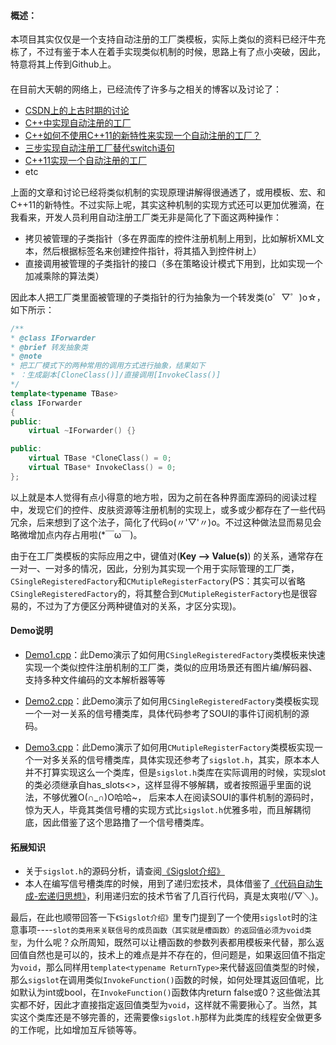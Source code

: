 #### 概述：
本项目其实仅仅是一个支持自动注册的工厂类模板，实际上类似的资料已经汗牛充栋了，不过有鉴于本人在着手实现类似机制的时候，思路上有了点小突破，因此，特意将其上传到Github上。

#### 
在目前大天朝的网络上，已经流传了许多与之相关的博客以及讨论了：

 - [CSDN上的上古时期的讨论](http://bbs.csdn.net/topics/190123682)
 - [C++中实现自动注册的工厂](http://blog.csdn.net/zhx6044/article/details/50569482)
 - [C++如何不使用C++11的新特性来实现一个自动注册的工厂？](https://segmentfault.com/q/1010000004914471)
 - [三步实现自动注册工厂替代switch语句](http://blog.csdn.net/to_be_better/article/details/53968737)
 - [C++11实现一个自动注册的工厂](http://www.cnblogs.com/qicosmos/p/5090159.html)
 - etc

上面的文章和讨论已经将类似机制的实现原理讲解得很通透了，或用模板、宏、和C++11的新特性。不过实际上呢，其实这种机制的实现方式还可以更加优雅滴，在我看来，开发人员利用自动注册工厂类无非是简化了下面这两种操作：

 - 拷贝被管理的子类指针（多在界面库的控件注册机制上用到，比如解析XML文本，然后根据标签名来创建控件指针，将其插入到控件树上）
 - 直接调用被管理的子类指针的接口（多在策略设计模式下用到，比如实现一个加减乘除的算法类）

因此本人把工厂类里面被管理的子类指针的行为抽象为一个转发类(o゜▽゜)o☆，如下所示：
```c++
/**
* @class IForwarder
* @brief 转发抽象类
* @note
* 把工厂模式下的两种常用的调用方式进行抽象，结果如下
* ：生成副本[CloneClass()]/直接调用[InvokeClass()]
*/
template<typename TBase>
class IForwarder
{
public:
	virtual ~IForwarder() {}

public:
	virtual TBase *CloneClass() = 0;
	virtual TBase* InvokeClass() = 0;
};
```

以上就是本人觉得有点小得意的地方啦，因为之前在各种界面库源码的阅读过程中，发现它们的控件、皮肤资源等注册机制的实现上，或多或少都存在了一些代码冗余，后来想到了这个法子，简化了代码o(〃'▽'〃)o。不过这种做法显而易见会略微增加点内存占用啦(*￣ω￣)。

由于在工厂类模板的实际应用之中，键值对(**Key --> Value(s)**) 的关系，通常存在一对一、一对多的情况，因此，分别为其实现一个用于实际管理的工厂类，`CSingleRegisteredFactory`和`CMutipleRegisterFactory`(PS：其实可以省略`CSingleRegisteredFactory`的，将其整合到`CMutipleRegisterFactory`也是很容易的，不过为了方便区分两种键值对的关系，才区分实现)。

#### Demo说明
 - [Demo1.cpp](https://github.com/YaoXuanZhi/CAutoRegisterFactory/blob/master/Demo1.cpp)：此Demo演示了如何用`CSingleRegisteredFactory`类模板来快速实现一个类似控件注册机制的工厂类，类似的应用场景还有图片编/解码器、支持多种文件编码的文本解析器等等
 - [Demo2.cpp](https://github.com/YaoXuanZhi/CAutoRegisterFactory/blob/master/Demo2.cpp)：此Demo演示了如何用`CSingleRegisteredFactory`类模板实现一个一对一关系的信号槽类库，具体代码参考了SOUI的事件订阅机制的源码。
 
- [Demo3.cpp](https://github.com/YaoXuanZhi/CAutoRegisterFactory/blob/master/Demo3.cpp)：此Demo演示了如何用`CMutipleRegisterFactory`类模板实现一个一对多关系的信号槽类库，具体实现还参考了`sigslot.h`，其实，原本本人并不打算实现这么一个类库，但是`sigslot.h`类库在实际调用的时候，实现slot的类必须继承自has_slots<>，这样显得不够解耦，或者按照逼乎里面的说法，不够优雅O(∩_∩)O哈哈~， 后来本人在阅读SOUI的事件机制的源码时，惊为天人，毕竟其类信号槽的实现方式比`sigslot.h`优雅多啦，而且解耦彻底，因此借鉴了这个思路撸了一个信号槽类库。

#### 拓展知识
 - 关于`sigslot.h`的源码分析，请查阅[《Sigslot介绍》](http://www.cnblogs.com/kanego/articles/sigslot.html)
 - 本人在编写信号槽类库的时候，用到了递归宏技术，具体借鉴了[《代码自动生成-宏递归思想》](http://www.cppblog.com/kevinlynx/archive/2008/08/20/59451.html)，利用递归宏的技术节省了几百行代码，真是太爽啦(/▽╲)。

最后，在此也顺带回答一下`《Sigslot介绍》`里专门提到了一个使用`sigslot`时的注意事项----`slot的类用来关联信号的成员函数（其实就是槽函数）的返回值必须为void类型`，为什么呢？众所周知，既然可以让槽函数的参数列表都用模板来代替，那么返回值自然也是可以的，技术上的难点是并不存在的，但问题是，如果返回值不指定为`void`，那么同样用`template<typename ReturnType>`来代替返回值类型的时候，那么`sigslot`在调用类似`InvokeFunction()`函数的时候，如何处理其返回值呢，比如默认为int或bool，在`InvokeFunction()`函数体内return false或0？这些做法其实都不好，因此才直接指定返回值类型为`void`，这样就不需要揪心了。当然，其实这个类库还是不够完善的，还需要像`sigslot.h`那样为此类库的线程安全做更多的工作呢，比如增加互斥锁等等。